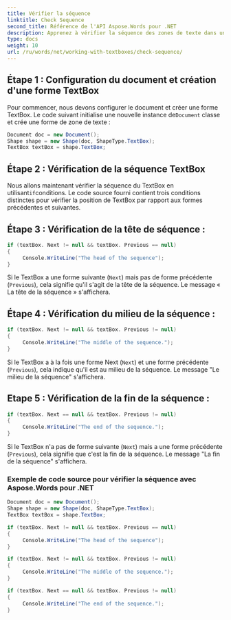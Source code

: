 ```yaml
---
title: Vérifier la séquence
linktitle: Check Sequence
second_title: Référence de l'API Aspose.Words pour .NET
description: Apprenez à vérifier la séquence des zones de texte dans un document Word avec Aspose.Words pour .NET.
type: docs
weight: 10
url: /ru/words/net/working-with-textboxes/check-sequence/
---
```


## Étape 1 : Configuration du document et création d'une forme TextBox

 Pour commencer, nous devons configurer le document et créer une forme TextBox. Le code suivant initialise une nouvelle instance de`Document` classe et crée une forme de zone de texte :

```csharp
Document doc = new Document();
Shape shape = new Shape(doc, ShapeType.TextBox);
TextBox textBox = shape.TextBox;
```

## Étape 2 : Vérification de la séquence TextBox

 Nous allons maintenant vérifier la séquence du TextBox en utilisant`if`conditions. Le code source fourni contient trois conditions distinctes pour vérifier la position de TextBox par rapport aux formes précédentes et suivantes.

## Étape 3 : Vérification de la tête de séquence :

```csharp
if (textBox. Next != null && textBox. Previous == null)
{
     Console.WriteLine("The head of the sequence");
}
```

Si le TextBox a une forme suivante (`Next`) mais pas de forme précédente (`Previous`), cela signifie qu'il s'agit de la tête de la séquence. Le message « La tête de la séquence » s'affichera.

## Étape 4 : Vérification du milieu de la séquence :

```csharp
if (textBox. Next != null && textBox. Previous != null)
{
     Console.WriteLine("The middle of the sequence.");
}
```

Si le TextBox a à la fois une forme Next (`Next`) et une forme précédente (`Previous`), cela indique qu'il est au milieu de la séquence. Le message "Le milieu de la séquence" s'affichera.

## Etape 5 : Vérification de la fin de la séquence :

```csharp
if (textBox. Next == null && textBox. Previous != null)
{
     Console.WriteLine("The end of the sequence.");
}
```

Si le TextBox n'a pas de forme suivante (`Next`) mais a une forme précédente (`Previous`), cela signifie que c'est la fin de la séquence. Le message "La fin de la séquence" s'affichera.

### Exemple de code source pour vérifier la séquence avec Aspose.Words pour .NET

```csharp
Document doc = new Document();
Shape shape = new Shape(doc, ShapeType.TextBox);
TextBox textBox = shape.TextBox;

if (textBox. Next != null && textBox. Previous == null)
{
     Console.WriteLine("The head of the sequence");
}

if (textBox. Next != null && textBox. Previous != null)
{
     Console.WriteLine("The middle of the sequence.");
}

if (textBox. Next == null && textBox. Previous != null)
{
     Console.WriteLine("The end of the sequence.");
}
```